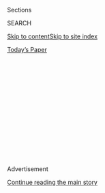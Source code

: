 <div id="app">

<div>

<div>

<div>

<div class="NYTAppHideMasthead css-1q2w90k e1suatyy0">

<div class="section css-ui9rw0 e1suatyy2">

<div class="css-eph4ug er09x8g0">

<div class="css-6n7j50">

</div>

<span class="css-1dv1kvn">Sections</span>

<div class="css-10488qs">

<span class="css-1dv1kvn">SEARCH</span>

</div>

[Skip to content](#site-content)[Skip to site
index](#site-index)

</div>

<div class="css-10698na e1huz5gh0">

</div>

</div>

<div id="masthead-bar-one" class="section hasLinks css-15hmgas e1csuq9d3">

<div class="css-uqyvli e1csuq9d0">

</div>

<div class="css-1uqjmks e1csuq9d1">

</div>

<div class="css-9e9ivx">

[](https://myaccount.nytimes3xbfgragh.onion/auth/login?response_type=cookie&client_id=vi)

</div>

<div class="css-1bvtpon e1csuq9d2">

[Today’s
Paper](https://www.nytimes3xbfgragh.onion/section/todayspaper)

</div>

</div>

</div>

</div>

<div data-aria-hidden="false">

<div id="site-content" data-role="main">

<div>

<div class="css-1aor85t" style="opacity:0.000000001;z-index:-1;visibility:hidden">

<div class="css-1hqnpie">

<div class="css-epjblv">

<span class="css-17xtcya">[Opinion](/section/opinion)</span><span class="css-x15j1o">|</span><span class="css-fwqvlz">‘When
Someone Hires Me, They Get the Boss
Herself’</span>

</div>

<div class="css-k008qs">

<div class="css-1iwv8en">

<span class="css-18z7m18"></span>

<div>

</div>

</div>

<span class="css-1n6z4y">https://nyti.ms/2VS92mD</span>

<div class="css-1705lsu">

<div class="css-4xjgmj">

<div class="css-4skfbu" data-role="toolbar" data-aria-label="Social Media Share buttons, Save button, and Comments Panel with current comment count" data-testid="share-tools">

  - 
  - 
  - 
  - 
    
    <div class="css-6n7j50">
    
    </div>

  - 
  - 

</div>

</div>

</div>

</div>

</div>

</div>

<div id="NYT_TOP_BANNER_REGION" class="css-13pd83m">

</div>

<div id="top-wrapper" class="css-1sy8kpn">

<div id="top-slug" class="css-l9onyx">

Advertisement

</div>

[Continue reading the main
story](#after-top)

<div class="ad top-wrapper" style="text-align:center;height:100%;display:block;min-height:250px">

<div id="top" class="place-ad" data-position="top" data-size-key="top">

</div>

</div>

<div id="after-top">

</div>

</div>

<div>

<div class="css-v5btjw etb61u70">

<div class="css-v05ibm etb61u71">

[Opinion](/section/opinion)

</div>

</div>

<div id="sponsor-wrapper" class="css-1hyfx7x">

<div id="sponsor-slug" class="css-19vbshk">

Supported by

</div>

[Continue reading the main
story](#after-sponsor)

<div id="sponsor" class="ad sponsor-wrapper" style="text-align:center;height:100%;display:block">

</div>

<div id="after-sponsor">

</div>

</div>

<div class="css-186x18t">

Fixes

</div>

<div class="css-17y7wtz ehdk2mb0">

# ‘When Someone Hires Me, They Get the Boss Herself’

</div>

Can a sophisticated platform cooperative help minimize exploitive
working conditions in the gig economy, even during the pandemic?

<div class="css-18e8msd">

<div class="css-vp77d3 epjyd6m0">

<div class="css-1baulvz">

By <span class="css-1baulvz last-byline" itemprop="name">Michaela
Haas</span>

<div class="css-8atqhb">

Dr. Haas is a journalist.

</div>

</div>

</div>

  - July 7,
    2020

  - 
    
    <div class="css-4xjgmj">
    
    <div class="css-pvvomx" data-role="toolbar" data-aria-label="Social Media Share buttons, Save button, and Comments Panel with current comment count" data-testid="share-tools">
    
      - 
      - 
      - 
      - 
        
        <div class="css-6n7j50">
        
        </div>
    
      - 
      - 
    
    </div>
    
    </div>

</div>

<div class="css-79elbk" data-testid="photoviewer-wrapper">

<div class="css-z3e15g" data-testid="photoviewer-wrapper-hidden">

</div>

<div class="css-1a48zt4 ehw59r15" data-testid="photoviewer-children">

![<span class="css-16f3y1r e13ogyst0" data-aria-hidden="true">Maria
Carmen Tapia at the Robin Hood Foundation participating in a meeting for
“Up & Go,” a cooperative of professional home
cleaners.</span><span class="css-cnj6d5 e1z0qqy90" itemprop="copyrightHolder"><span class="css-1ly73wi e1tej78p0">Credit...</span><span><span>Joseph
Michael Lopez for The New York
Times</span></span></span>](https://static01.graylady3jvrrxbe.onion/images/2020/07/07/opinion/07FixesHass/07FixesHass-articleLarge.jpg?quality=75&auto=webp&disable=upscale)

</div>

</div>

</div>

<div class="section meteredContent css-1r7ky0e" name="articleBody" itemprop="articleBody">

<div class="css-1fanzo5 StoryBodyCompanionColumn">

<div class="css-53u6y8">

Maria Carmen Tapia has learned a host of new skills in the last few
months. The 42-year-old housekeeper and all her colleagues at the
housekeeping app [Up & Go](https://www.upandgo.coop/) were trained by
Occupational Safety and Health Administration-authorized trainers,
learning to put on protective gear correctly and establish safety
protocols to keep themselves and their clients safe during the pandemic.

At first glance, Up & Go resembles any other housekeeping app: When a
client requests a cleaning service in New York City, a few clicks bring
a trained housekeeper like Ms. Tapia to the door with her scrubber,
broom and eco-sprays.

But Up & Go is different from most gig economy platforms. Ms. Tapia is
not an underpaid worker eking out a meager living in an expensive city,
but an owner of her own enterprise. “When someone hires me, they get the
boss herself,” she said.

Up & Go is a new platform model for cooperatives. In 2017, the nonprofit
Center for Family Life, a neighborhood-based family and social services
organization in Sunset Park, Brooklyn, invited Ms. Tapia to join. Now
she is one of 51 housekeepers, all Latin American immigrants, who own
the platform. “We want to bring fair work to the workers by bringing the
co-ops into the 21st century,” said Sylvia Morse, the project’s
coordinator.

</div>

</div>

<div class="css-1fanzo5 StoryBodyCompanionColumn">

<div class="css-53u6y8">

The owner-workers share offices, customer service representatives and
the app. They talk every two weeks to answer questions like: Should we
include more housekeepers and expand the cooperative? During New York
City’s stay-at-home order, they had to suspend residential cleanings,
which is the core of their business model. But Ms. Tapia and her
colleagues made up for some of the losses by fulfilling Up & Go’s
contracts for commercial cleanings, and reopened for domestic cleaning
on July 1.

The Center for Family Life has worked in Sunset Park since 1978. It
offers counseling, child care and senior care — and for the last 12
years it has tried to raise workers’ wages by helping them form
cooperatives. Instead of the $11 to $12 an hour Ms. Tapia was earning
when she found clients through fliers, she now usually makes $25 an hour
with Up & Go.

For a $135 fee she does a five-hour deep cleaning of a one-bedroom
apartment: She scrubs the bathroom, polishes the floors. “If a house
requires more work, we raise the fee,” Ms. Tapia said. A mother of two,
she has worked as a housekeeper and babysitter since she emigrated from
Ecuador with her mother 21 years ago. “I was barely making minimum
wage,” she said. “My life has changed drastically.”

Cooperatives have been booming in [New
York](https://www1.nyc.gov/nycbusiness/article/worker-cooperatives).
Landscapers, nurses and painters increasingly organize themselves in
co-ops. But Up & Go is unique in combining the traditional co-op
structure with the online platform and app technology of the gig
economy. It tries to pick the best of two worlds: For clients, the ease
of an app to book help quickly. For workers, the security of regular
jobs plus the pride of being an entrepreneur.

The workers agreed on safety protocols as soon as the threat of Covid-19
became clear. “In this stressful time,” Ms. Morse said, “it makes a big
difference that workers have the space to share, establish best
practices.” To make up for the loss of income, the center did extra
fund-raising, extended the hours of its food pantry and connected those
who struggle to pay their bills with emergency funds.

</div>

</div>

<div class="css-1fanzo5 StoryBodyCompanionColumn">

<div class="css-53u6y8">

“Early on, the big challenge was to make sure the co-op members had the
right information, took precautions to protect themselves and their
customers,” Ms. Morse said. “This is where we really saw the power of
the co-op. We had these systems in place. Everything was grounded in the
worker’s experience, rather than ‘we need to make as much money as
possible; let’s send people out even if they don’t have adequate
protective gear.’” So far none of Up & Go’s workers has contracted
Covid-19.

The gig economy, with platforms like Uber, Handy and TaskRabbit, seemed
to offer opportunities for freelancers and unskilled workers when it
took off after the 2008 recession. But economists soon [warned against
pitfalls](https://www.nytimes3xbfgragh.onion/2017/04/10/opinion/the-gig-economys-false-promise.html?searchResultPosition=1),
and the pandemic has [disproportionately affected gig economy
workers](https://www.nytimes3xbfgragh.onion/2020/03/18/technology/gig-economy-pandemic.html).
As independent contractors, they do not qualify for basic protections
like minimum wages. The pandemic has put many of them out of work with
no safety net or forced some to consider working [without adequate
protection](https://www.nytimes3xbfgragh.onion/2020/03/30/business/economy/coronavirus-instacart-amazon.html).

By contrast, the Up & Go worker-owners distribute the existing jobs
fairly among themselves, and every worker has agreed to stay home should
they develop any symptoms. “A big difference is that we know our rights
better,” said Ms. Tapia. “We are not only workers but entrepreneurs.
That changed who I am and how I see myself. I am constantly learning new
things — how to run a business, how to handle a democratic
decision-making process, what good management is.” She also appreciates
that the co-op members decide collectively whether to approve new
members and that if she falls ill, “another worker will keep my spot
open.”

The 51 Up & Go worker-owners, only two of whom are men, speak very
little English. Ms. Tapia knows enough English to arrange basic
housekeeping but leaves more complex conversations and conflict
resolution to professional customer representatives. “It is exactly this
clientele we want to serve with Up & Go,” Ms. Morse emphasized.
“Historically, this type of work has been done by immigrants and
predominantly by women. Racism and sexism have devalued this work.”

Development costs are the biggest hurdle in copying the Up & Go model.
Barclays and [Robin Hood](https://www.robinhood.org/), an anti-poverty
organization in New York City, funded the start-up with $500,000 and
invested again this year. Tech experts from [CoLab
Cooperative](https://colab.coop/) improved the app. This financial and
logistical support allows the Up & Go owners to keep 95 percent of their
income; 5 percent goes to support the infrastructure.

“Who owns the technology? Who decides how it is designed? How does it
influence the quality of life for workers in the gig economy?” Ms. Morse
said. “When we look at the change in the working world, these questions
are important.”

This model will work long-term only if enough consumers are willing to
pay a higher fee to be certain that their housekeepers are legally
documented and fairly paid. “I’ve seen $30 online specials for an
initial cleaning,” Ms. Morse said. “Up & Go just can’t do that.”

</div>

</div>

<div class="css-1fanzo5 StoryBodyCompanionColumn">

<div class="css-53u6y8">

Instead, Up & Go offers quality and trust. “It’s a matter of trust to
let someone into your home,” she said. “With Up & Go, you know that the
person has not just downloaded an app but is a co-owner who went through
a training process. The sense of accountability and safety is huge.”

To be sure, while its website describes the multiple precautions the
worker-owners take to avoid spreading or contracting Covid-19, it is
also frank with prospective customers that there is always a risk of
contagion. So Up & Go, like many service enterprises, requires customers
to sign a liability waiver before hiring their cleaners.

Before the pandemic, Ms. Morse said, Up & Go was likely to turn a profit
this year and expand. Now she hopes that commercial cleanings will keep
the start-up afloat and that other cities and industries will copy the
model. She found it especially encouraging that nearly 50 percent of its
residential clients continue to pay for the services to support the
workers even if they could not receive their services during the
lockdown.

Michaela Haas, Ph.D, is a journalist and the author, most recently, of
“Bouncing Forward: The Art & Science of Cultivating Resilience.”

*To receive email alerts for Fixes columns, sign up*
[*here.*](http://eepurl.com/ABIxL)

*The Times is committed to publishing* [*a diversity of
letters*](https://www.nytimes3xbfgragh.onion/2019/01/31/opinion/letters/letters-to-editor-new-york-times-women.html)
*to the editor. We’d like to hear what you think about this or any of
our articles. Here are some*
[*tips*](https://help.nytimes3xbfgragh.onion/hc/en-us/articles/115014925288-How-to-submit-a-letter-to-the-editor)*.
And here’s our email:*
[*letters@NYTimes.com*](mailto:letters@NYTimes.com)*.*

*Follow The New York Times Opinion section on*
[*Facebook*](https://www.facebookcorewwwi.onion/nytopinion)*,* [*Twitter
(@NYTopinion)*](http://twitter.com/NYTOpinion) *and*
[*Instagram*](https://www.instagram.com/nytopinion/)*.*

</div>

</div>

</div>

<div>

</div>

<div>

</div>

<div>

</div>

<div>

<div id="bottom-wrapper" class="css-1ede5it">

<div id="bottom-slug" class="css-l9onyx">

Advertisement

</div>

[Continue reading the main
story](#after-bottom)

<div id="bottom" class="ad bottom-wrapper" style="text-align:center;height:100%;display:block;min-height:90px">

</div>

<div id="after-bottom">

</div>

</div>

</div>

</div>

</div>

## Site Index

<div>

</div>

## Site Information Navigation

  - [© <span>2020</span> <span>The New York Times
    Company</span>](https://help.nytimes3xbfgragh.onion/hc/en-us/articles/115014792127-Copyright-notice)

<!-- end list -->

  - [NYTCo](https://www.nytco.com/)
  - [Contact
    Us](https://help.nytimes3xbfgragh.onion/hc/en-us/articles/115015385887-Contact-Us)
  - [Work with us](https://www.nytco.com/careers/)
  - [Advertise](https://nytmediakit.com/)
  - [T Brand Studio](http://www.tbrandstudio.com/)
  - [Your Ad
    Choices](https://www.nytimes3xbfgragh.onion/privacy/cookie-policy#how-do-i-manage-trackers)
  - [Privacy](https://www.nytimes3xbfgragh.onion/privacy)
  - [Terms of
    Service](https://help.nytimes3xbfgragh.onion/hc/en-us/articles/115014893428-Terms-of-service)
  - [Terms of
    Sale](https://help.nytimes3xbfgragh.onion/hc/en-us/articles/115014893968-Terms-of-sale)
  - [Site
    Map](https://spiderbites.nytimes3xbfgragh.onion)
  - [Help](https://help.nytimes3xbfgragh.onion/hc/en-us)
  - [Subscriptions](https://www.nytimes3xbfgragh.onion/subscription?campaignId=37WXW)

</div>

</div>

</div>

</div>
